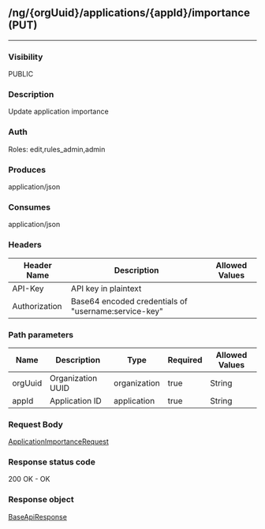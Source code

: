 ## /ng/{orgUuid}/applications/{appId}/importance (PUT)
---
### Visibility
PUBLIC
### Description
Update application importance
### Auth
Roles: edit,rules_admin,admin
### Produces
application/json
### Consumes
application/json
### Headers
| Header Name | Description | Allowed Values |
| ----------- | ----------- | ----------- |
| API-Key | API key in plaintext |  |
| Authorization | Base64 encoded credentials of &quot;username:service-key&quot; |  |
### Path parameters
| Name | Description | Type | Required | Allowed Values |
| ----------- | ----------- | ----------- | ----------- | ----------- |
| orgUuid | Organization UUID | organization | true | String |
| appId | Application ID | application | true | String |
### Request Body
[ApplicationImportanceRequest](<../../objects/ApplicationImportanceRequest.md>)
### Response status code
200 OK - OK
### Response object
[BaseApiResponse](<../../objects/BaseApiResponse.md>)
